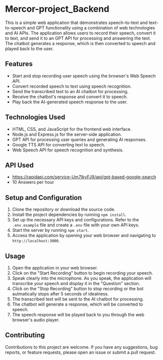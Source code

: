 
# Mercor-project_Backend

This is a simple web application that demonstrates speech-to-text and text-to-speech and GPT functionality using a combination of web technologies and AI APIs. The application allows users to record their speech, convert it to text, and send it to an GPT API for processing and answering the text. The chatbot generates a response, which is then converted to speech and played back to the user.

## Features

- Start and stop recording user speech using the browser's Web Speech API.
- Convert recorded speech to text using speech recognition.
- Send the transcribed text to an AI chatbot for processing.
- Receive the chatbot's response and convert it to speech.
- Play back the AI-generated speech response to the user.

## Technologies Used

- HTML, CSS, and JavaScript for the frontend web interface.
- Node.js and Express.js for the server-side application.
- GPT API for processing user queries and generating AI responses.
- Google TTS API for converting text to speech.
- Web Speech API for speech recognition and synthesis.

## API Used

- https://rapidapi.com/service-Um7IkyFJ9/api/gpt-based-google-search
- 10 Answers per hour

## Setup and Configuration

1. Clone the repository or download the source code.
2. Install the project dependencies by running `npm install`.
3. Set up the necessary API keys and configurations. Refer to the `.env.example` file and create a `.env` file with your own API keys.
4. Start the server by running `npm start`.
5. Access the application by opening your web browser and navigating to `http://localhost:3000`.

## Usage

1. Open the application in your web browser.
2. Click on the "Start Recording" button to begin recording your speech.
3. Speak clearly into the microphone. As you speak, the application will transcribe your speech and display it in the "Question" section.
4. Click on the "Stop Recording" button to stop recording or the bot autmatically stops after 5 seconds of idealness.
5. The transcribed text will be sent to the AI chatbot for processing.
6. The chatbot will generate a response, which will be converted to speech.
7. The speech response will be played back to you through the web browser's audio player.

## Contributing

Contributions to this project are welcome. If you have any suggestions, bug reports, or feature requests, please open an issue or submit a pull request.

